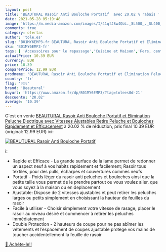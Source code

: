 ```yaml
---
layout: post
title: 'BEAUTURAL Rasoir Anti Bouloche Portatif  avec 20.02 % rabais '
date: 2021-05-28 05:19:48
image: 'https://m.media-amazon.com/images/I/41qfJSw4QbL._SL500_._SL400_.jpg'
comments: true
category: ofertas
author: 'tole.es'
slug: 'B01MY6EMP3-fr BEAUTURAL Rasoir Anti Bouloche Portatif et Elimination...'
sku: 'B01MY6EMP3-fr'
tags: [ 'Accessoires pour le repassage','Cuisine et Maison','Fers, centrales vapeur et accessoires','Rasoirs anti-peluches','beautural', ]
actualPrice: 10.39 EUR
currency: EUR
price: 10.39
comparePrice: 12.99 EUR
prodname: 'BEAUTURAL Rasoir Anti Bouloche Portatif et Elimination Peluche Electrique avec Vitesses Ajustables  Retire Peluche et Bouloches Rapidement et Efficacement'
country: 'fr'
flag: '🇫🇷'
brand: 'Beautural'
buyurl: 'https://www.amazon.fr/dp/B01MY6EMP3/?tag=tolees0d-21'
descuento: '20.02'
average: '10.39'
---
```


C'est en vente [BEAUTURAL Rasoir Anti Bouloche Portatif et Elimination Peluche Electrique avec Vitesses Ajustables  Retire Peluche et Bouloches Rapidement et Efficacement](https://www.amazon.fr/dp/B01MY6EMP3/?tag=tolees0d-21)  à  20.02 % de réduction, prix final  10.39 EUR (original: 12.99 EUR) ici:

[![BEAUTURAL Rasoir Anti Bouloche Portatif ](https://m.media-amazon.com/images/I/41qfJSw4QbL._SL500_._SL400_.jpg)](https://www.amazon.fr/dp/B01MY6EMP3/?tag=tolees0d-21)

ℹ️:

- Rapide et Efficace - La grande surface de la lame permet de redonner un aspect neuf à vos habits rapidement et facilement; Rasoir tous textiles, pour des pulls, écharpes et couvertures commes neufs
- Portatif - Poids léger du rasoir anti peluches et bouloches ainsi que la petite taille vous permet de le prendre partout ou vous voulez aller, que vous soyez à la maison ou en deplacement
- Ajustable: Dispose de 2 vitesses ajustables et peut retirer les peluches larges ou petits simplement en choisissant la hauteur de feuilles du rasoir
- Facile à utiliser - Choisir simplement votre vitesse de rasage, placer le rasoir au niveau désiré et commencer à retirer les peluches immédiatement
- Double Protection - 2 hauteurs de coupe pour ne pas abîmer les vêtements et l’espacement de coupes ajustable protège vos mains de toucher accidentellement la feuille de rasoir

[🛒 Achète-le!!](https://www.amazon.fr/dp/B01MY6EMP3/?tag=tolees0d-21)
